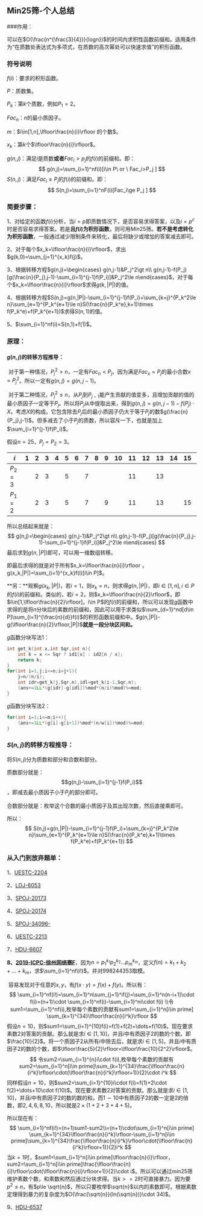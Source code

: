 ## Min25筛-个人总结

###作用：

可以在$O(\frac{n^{\frac{3}{4}}}{logn})$的时间内求积性函数前缀和。适用条件为“在质数处表达式为多项式，在质数的高次幂处可以快速求值”的积形函数。

### 符号说明

$f(i)$：要求的积形函数。

$P$：质数集。

$P_k$：第$k$个质数，例如$P_1=2$。

$Fac_n$：$n$的最小质因子。

$m$：$i\in[1,n],\lfloor\frac{n}{i}\rfloor 的个数$。

$x_k$：第$k$个$\lfloor\frac{n}{i}\rfloor$。

$g(n,j)$：满足$i$是质数**或者**$Fac_i>p_j$的$f(i)$的前缀和。即：
$$
g(n,j)=\sum_{i=1}^nf(i)[i\in P\ or \ Fac_i>P_j ]
$$
$S(n,j)$：满足$Fac_i\ge P_j$的$f(i)$的前缀和。即：
$$
S(n,j)=\sum_{i=1}^nF(i)[Fac_i\ge P_j ]
$$

### 简要步骤：

1、对给定的函数$f(i)$分析，当$i=p$即质数情况下，是否容易求得答案，以及$i=p^c$时是否容易求得答案。若是**且$f(i)$为积形函数**，则可用$Min25$筛。**若不是考虑转化为积形函数**，一般通过减少限制条件来转化，最后将缺少或增加的答案减去即可。

2、对于每个$x_k=\lfloor\frac{n}{i}\rfloor$，求出$g(k,0)=\sum_{j=1}^{x_k}f(j)$。

3、根据转移方程$g(n,j)=\begin{cases}    g(n,j-1)&P_j^2\gt n\\    g(n,j-1)-f(P_j)[g(\frac{n}{P_j},j-1)-\sum_{i=1}^{j-1}f(P_i)]&P_j^2\le n\end{cases}$，对于每个$x_k=\lfloor\frac{n}{i}\rfloor$求得$g(k,|P|)$的值。

4、根据转移方程$S(n,j)=g(n,|P|)-\sum_{i=1}^{j-1}f(P_i)+\sum_{k=j}^{P_k^2\le n}\sum_{e=1}^{P_k^{e+1}\le n}S(\frac{n}{P_k^e},k+1)\times f(P_k^e)+f(P_k^{e+1})$求得$S(n,1)$的值。

5、$\sum_{i=1}^nf(i)=S(n,1)+f(1)$。

### 原理：

#### $g(n,j)$的转移方程推导：

​	对于第一种情况，$P_j^2>n$，一定有$Fac_n< P_j$。因为满足$Fac_x=P_j$的最小合数$x=P_j^2$。所以一定有$g(n,j)=g(n,j-1)$。

​	对于第二种情况，$P_j^2\le n$，从$P_j$到$P_{j-1}$能产生贡献的值变多，且增加贡献的值的最小质因子一定等于$P_j$。所以将$P_j$从中提取出来，得到$g(n,j)=g(n,j-1)-f(P_j)\cdot X$。考虑$X$的构成。它包含除去$P_j$后的最小质因子仍大于等于$P_{j}$的数$g(\frac{n}{P_j},j-1)$。但多减去了小于$P_j$的质数，所以容斥一下，也就是加上$\sum_{i=1}^{j-1}f(P_i)$。

假设$n=25，P_j=P_2=3$。

| $i$      | 1    | 2    | 3    | 4    | 5    | 6    | 7    | 8    | 9    | 10   | 11   | 12   | 13   | 14   | 15   | 16   | $\dots$ | 25   |
| -------- | ---- | ---- | ---- | ---- | ---- | ---- | ---- | ---- | ---- | ---- | ---- | ---- | ---- | ---- | ---- | ---- | ------- | ---- |
| $P_2=3$  |      | 2    | 3    |      | 5    |      | 7    |      |      |      | 11   |      | 13   |      |      |      | $\dots$ | 25   |
| $P_1= 2$ |      | 2    | 3    |      | 5    |      | 7    |      | 9    |      | 11   |      | 13   |      | 15   |      | $\dots$ | 25   |

所以总结起来就是：
$$
g(n,j)=\begin{cases}    g(n,j-1)&P_j^2\gt n\\    g(n,j-1)-f(P_j)[g(\frac{n}{P_j},j-1)-\sum_{i=1}^{j-1}f(P_i)]&P_j^2\le n\end{cases}
$$
最后求到$g(n,|P|)$即可，可以用一维数组转移。

即最后求得的就是对于所有$x_k=\lfloor\frac{n}{i}\rfloor ，g(x_k,|P|)=\sum_{i=1}^{x_k}f(i)[i\in P]$。

**另：**观察$g(x_k,|P|)$，若$i=1$，则$x_k=n$，则求得$g(n,|P|)$，即$i\in[1,n],i\in P$的$f(i)$的前缀和。类似的，若$i=2$，则$x_k=\lfloor\frac{n}{2}\rfloor$，即$i\in[1,\lfloor\frac{n}{2}\rfloor]，i\in P$的$f(i)$的前缀和，所以可以发现$g$函数中求得的是将$n$分块后的素数的前缀和，因此可以用于求类似$\sum_{d=1}^nd[d\in P]\sum_{i=1}^{\frac{n}{d}}f(i)$的积形函数前缀和中。$g(n,|P|)-g(\lfloor\frac{n}{2}\rfloor,|P|)$**就是一段分块区间和。**

$g$函数分块写法$1$：

```cpp
int get_k(int x,int Sqr,int n){
    int k = x <= Sqr ? id1[x] : id2[n / x];
    return k;
}
for(int i=1,j;i<=n;i=j+1){
    j=n/(n/i);
    int idr=get_k(j,Sqr,n),idl=get_k(i-1,Sqr,n); 
    (ans+=1LL*(g[idr]-g[idl])%mod*(n/i)%mod)%=mod;
}
```

$g$函数分块写法$2$：

```cpp
for(int i=1;i<=m;i++){
    (ans+=1LL*(g[i]-g[i+1])%mod*(n/w[i])%mod)%=mod;
}
```



### $S(n,j)$的转移方程推导：

将$S(n,j)$分为质数和部分和合数和部分。

质数部分就是：$$g(n,j)-\sum_{i=1}^{j-1}f(P_i)$$，即减去最小质因子小于$P_j$的部分即可。

合数部分就是：枚举这个合数的最小质因子及其出现次数，然后直接乘即可。

所以：
$$
S(n,j)=g(n,|P|)-\sum_{i=1}^{j-1}f(P_i)+\sum_{k=j}^{P_k^2\le n}\sum_{e=1}^{P_k^{e+1}\le n}S(\frac{n}{P_k^e},k+1)\times f(P_k^e)+f(P_k^{e+1})
$$

### 从入门到放弃题单：

1、[UESTC-2204](https://acm.uestc.edu.cn/problem/min25/description/)

2、[LOJ-6053](https://loj.ac/problem/6053)

3、[SPOJ-20173](https://www.luogu.org/problem/SP20173)

4、[SPOJ-20174](https://www.luogu.org/problem/SP20174)

5、[SPOJ-34096-](https://www.luogu.org/problem/SP34096)

6、[UESTC-2213](https://acm.uestc.edu.cn/problem/min25-min25/description/)

7、[HDU-6607](http://acm.hdu.edu.cn/showproblem.php?pid=6607)

**8、[2019-ICPC-徐州网络赛F](https://nanti.jisuanke.com/t/41390)**，因为$n=p_1^{k_1}p_2^{k_2}\dots p_m^{k_m}$，定义$f(n)=k_1+k_2+\dots+k_m$，求$\sum_{i=1}^nf(i!)$。并对$998244353$取模。

​		容易发现对于任意的$x,y$，有$f(x\cdot y)=f(x)+f(y)$。所以有：
$$
\sum_{i=1}^nf(i!)=\sum_{i=1}^n\sum_{j=1}^if(j)=\sum_{i=1}^n(n-i+1)\cdot f(i)=(n+1)\cdot \sum_{i=1}^nf(i)-\sum_{i=1}^ni\cdot f(i)
\\令sum1=\sum_{i=1}^nf(i),枚举每个素数的贡献有sum1=\sum_{i=1}^n[i\in prime] \sum_{k=1}^{34}\lfloor\frac{n}{i^k}\rfloor
$$
假设$n=10$，则$sum1=\sum_{i=1}^{10}f(i)=f(1)+f(2)+\dots+f(10)$。现在要求素数$2$对答案的贡献。那么就是求$i\in[1,10]$，并且$i$中有质因子$2$的数的个数。即$\frac{10}{2}$。将一个质因子$2$从所有$i$中除去后，就是求$i\in[1,5]$，并且$i$中有质因子$2$的数的个数，即$\lfloor\frac{5}{2}\rfloor=\lfloor\frac{10}{2^2}\rfloor$。
$$
令sum2=\sum_{i=1}^{n}i\cdot f(i),枚举每个素数的贡献有sum2=\sum_{i=1}^n[i\in prime]\sum_{k=1}^{34}\frac{\lfloor\frac{n}{i^k}\rfloor\cdot(\lfloor\frac{n}{i^k}\rfloor+1)}{2}\cdot i^k
$$
同样假设$n=10$，则$sum2=\sum_{i=1}^{10}i\cdot f(i)=f(1)+2\cdot f(2)+\dots+10\cdot f(10)$。现在要求素数$2$对答案的贡献。那么就是求$i\in[1,10]$，并且$i$中有质因子$2$的数的数的和。而$1\sim 10$中有质因子$2$的数一定是$2$的倍数，即$2,4,6,8,10$，所以就是$2\times (1+2+3+4+5)$。

所以现在有：
$$
\sum_{i=1}^nf(i!)=(n+1)sum1-sum2\\=(n+1)\cdot\sum_{i=1}^n[i\in prime] \sum_{k=1}^{34}\lfloor\frac{n}{i^k}\rfloor-\sum_{i=1}^n[i\in prime]\sum_{k=1}^{34}\frac{\lfloor\frac{n}{i^k}\rfloor\cdot(\lfloor\frac{n}{i^k}\rfloor+1)}{2}i^k
$$
当$k=1$时，$sum1=\sum_{i=1}^n[i\in prime]\lfloor\frac{n}{i}\rfloor，sum2=\sum_{i=1}^n[i\in prime]\frac{\lfloor\frac{n}{i}\rfloor\cdot(\lfloor\frac{n}{i}\rfloor+1)}{2}\cdot i$。所以可以通过$min25$筛维护素数个数，和素数和然后通过分块求得。当$k>=2$时可直接暴力。因为要$p^2\le n$，有$p\le \sqrt{n}$，所以只要枚举$\sqrt{n}$以内的素数即可。根据素数定理得到暴力的复杂度为$O(\frac{\sqrt{n}}{ln(\sqrt{n})}\cdot 34)$。

9、[HDU-6537](<http://acm.hdu.edu.cn/showproblem.php?pid=6537>)

